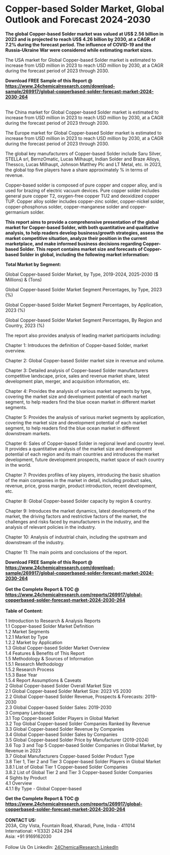 <h1>Copper-based Solder Market, Global Outlook and Forecast 2024-2030</h1><p><strong>The global Copper-based Solder market was valued at US$ 2.56 billion in 2023 and is projected to reach US$ 4.26 billion by 2030, at a CAGR of 7.2% during the forecast period. The influence of COVID-19 and the Russia-Ukraine War were considered while estimating market sizes.</strong></p><p>
</p><p>The USA market for Global Copper-based Solder market is estimated to increase from USD million in 2023 to reach USD million by 2030, at a CAGR during the forecast period of 2023 through 2030.</p><div><b>Download FREE Sample of this Report @ 
            <a href="https://www.24chemicalresearch.com/download-sample/269917/global-copperbased-solder-forecast-market-2024-2030-264">
            https://www.24chemicalresearch.com/download-sample/269917/global-copperbased-solder-forecast-market-2024-2030-264</a></b></div><br><p>
</p><p>The China market for Global Copper-based Solder market is estimated to increase from USD million in 2023 to reach USD million by 2030, at a CAGR during the forecast period of 2023 through 2030.</p><p>
</p><p>The Europe market for Global Copper-based Solder market is estimated to increase from USD million in 2023 to reach USD million by 2030, at a CAGR during the forecast period of 2023 through 2030.</p><p>
</p><p>The global key manufacturers of Copper-based Solder include Saru Silver, STELLA srl, BernzOmatic, Lucas Milhaupt, Indian Solder and Braze Alloys, Thessco, Lucas Milhaupt, Johnson Matthey Plc and LT Metal, etc. in 2023, the global top five players have a share approximately % in terms of revenue.</p><p>
Copper-based solder is composed of pure copper and copper alloy, and is used for brazing of electric vacuum devices. Pure copper solder includes general pure copper T2, oxygen-free copper TU2 and deoxidized copper TUP. Copper alloy solder includes copper-zinc solder, copper-nickel solder, copper-phosphorus solder, copper-manganese solder and copper-germanium solder.</p><p>
<strong>This report aims to provide a comprehensive presentation of the global market for Copper-based Solder, with both quantitative and qualitative analysis, to help readers develop business/growth strategies, assess the market competitive situation, analyze their position in the current marketplace, and make informed business decisions regarding Copper-based Solder. This report contains market size and forecasts of Copper-based Solder in global, including the following market information:</strong></p><p>
</p><p>
<strong>Total Market by Segment:</strong></p><p>
Global Copper-based Solder Market, by Type, 2019-2024, 2025-2030 ($ Millions) &amp; (Tons)</p><p>
Global Copper-based Solder Market Segment Percentages, by Type, 2023 (%)</p><p>
</p><p>
Global Copper-based Solder Market Segment Percentages, by Application, 2023 (%)</p><p>
</p><p>
Global Copper-based Solder Market Segment Percentages, By Region and Country, 2023 (%)</p><p>
</p><p>
The report also provides analysis of leading market participants including:</p><p>
</p><p>
</p><p>
Chapter 1: Introduces the definition of Copper-based Solder, market overview.</p><p>
Chapter 2: Global Copper-based Solder market size in revenue and volume.</p><p>
Chapter 3: Detailed analysis of Copper-based Solder manufacturers competitive landscape, price, sales and revenue market share, latest development plan, merger, and acquisition information, etc.</p><p>
Chapter 4: Provides the analysis of various market segments by type, covering the market size and development potential of each market segment, to help readers find the blue ocean market in different market segments.</p><p>
Chapter 5: Provides the analysis of various market segments by application, covering the market size and development potential of each market segment, to help readers find the blue ocean market in different downstream markets.</p><p>
Chapter 6: Sales of Copper-based Solder in regional level and country level. It provides a quantitative analysis of the market size and development potential of each region and its main countries and introduces the market development, future development prospects, market space of each country in the world.</p><p>
Chapter 7: Provides profiles of key players, introducing the basic situation of the main companies in the market in detail, including product sales, revenue, price, gross margin, product introduction, recent development, etc.</p><p>
Chapter 8: Global Copper-based Solder capacity by region &amp; country.</p><p>
Chapter 9: Introduces the market dynamics, latest developments of the market, the driving factors and restrictive factors of the market, the challenges and risks faced by manufacturers in the industry, and the analysis of relevant policies in the industry.</p><p>
Chapter 10: Analysis of industrial chain, including the upstream and downstream of the industry.</p><p>
Chapter 11: The main points and conclusions of the report.</p><div><b>Download FREE Sample of this Report @ 
            <a href="https://www.24chemicalresearch.com/download-sample/269917/global-copperbased-solder-forecast-market-2024-2030-264">
            https://www.24chemicalresearch.com/download-sample/269917/global-copperbased-solder-forecast-market-2024-2030-264</a></b></div><br><div><b>Get the Complete Report & TOC @ 
            <a href="https://www.24chemicalresearch.com/reports/269917/global-copperbased-solder-forecast-market-2024-2030-264">
            https://www.24chemicalresearch.com/reports/269917/global-copperbased-solder-forecast-market-2024-2030-264</a></b></div><br>
            <b>Table of Content:</b><p>1 Introduction to Research & Analysis Reports<br />
    1.1 Copper-based Solder Market Definition<br />
    1.2 Market Segments<br />
        1.2.1 Market by Type<br />
        1.2.2 Market by Application<br />
    1.3 Global Copper-based Solder Market Overview<br />
    1.4 Features & Benefits of This Report<br />
    1.5 Methodology & Sources of Information<br />
        1.5.1 Research Methodology<br />
        1.5.2 Research Process<br />
        1.5.3 Base Year<br />
        1.5.4 Report Assumptions & Caveats<br />
2 Global Copper-based Solder Overall Market Size<br />
    2.1 Global Copper-based Solder Market Size: 2023 VS 2030<br />
    2.2 Global Copper-based Solder Revenue, Prospects & Forecasts: 2019-2030<br />
    2.3 Global Copper-based Solder Sales: 2019-2030<br />
3 Company Landscape<br />
    3.1 Top Copper-based Solder Players in Global Market<br />
    3.2 Top Global Copper-based Solder Companies Ranked by Revenue<br />
    3.3 Global Copper-based Solder Revenue by Companies<br />
    3.4 Global Copper-based Solder Sales by Companies<br />
    3.5 Global Copper-based Solder Price by Manufacturer (2019-2024)<br />
    3.6 Top 3 and Top 5 Copper-based Solder Companies in Global Market, by Revenue in 2023<br />
    3.7 Global Manufacturers Copper-based Solder Product Type<br />
    3.8 Tier 1, Tier 2 and Tier 3 Copper-based Solder Players in Global Market<br />
        3.8.1 List of Global Tier 1 Copper-based Solder Companies<br />
        3.8.2 List of Global Tier 2 and Tier 3 Copper-based Solder Companies<br />
4 Sights by Product<br />
    4.1 Overview<br />
        4.1.1 By Type - Global Copper-based </p><div><b>Get the Complete Report & TOC @ 
            <a href="https://www.24chemicalresearch.com/reports/269917/global-copperbased-solder-forecast-market-2024-2030-264">
            https://www.24chemicalresearch.com/reports/269917/global-copperbased-solder-forecast-market-2024-2030-264</a></b></div><br><b>CONTACT US:</b><br>
            203A, City Vista, Fountain Road, Kharadi, Pune, India - 411014<br>
            International: +1(332) 2424 294<br>
            Asia: +91 9169162030 <br><br>
            Follow Us On LinkedIn: <a href="https://www.linkedin.com/company/24chemicalresearch/">24ChemicalResearch LinkedIn</a>